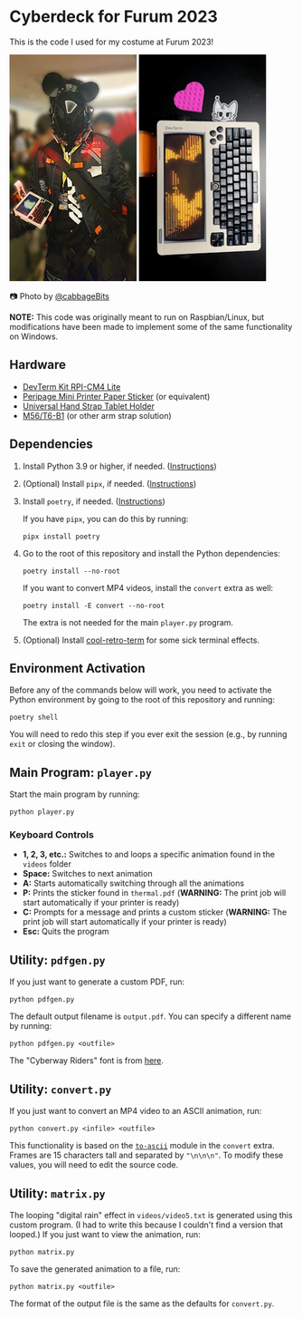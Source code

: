 # Cyberdeck for Furum 2023

This is the code I used for my costume at Furum 2023!

![costume](media/costume.jpg)
![demo](media/demo.gif)

📷 Photo by [@cabbageBits](https://twitter.com/cabbageBits)

**NOTE:** This code was originally meant to run on Raspbian/Linux, but modifications have been made to implement some of the same functionality on Windows.

## Hardware

- [DevTerm Kit RPI-CM4 Lite](https://www.clockworkpi.com/product-page/devterm-kit-cm4-series)
- [Peripage Mini Printer Paper Sticker](https://www.amazon.sg/dp/B08PVF2C3H?ref=ppx_yo2ov_dt_b_product_details&th=1) (or equivalent)
- [Universal Hand Strap Tablet Holder](https://www.amazon.sg/dp/B08YYWHRT3?ref=ppx_yo2ov_dt_b_product_details&th=1)
- [M56/T6-B1](https://www.machine56.com/product/m56-t6-b1) (or other arm strap solution)

## Dependencies

1. Install Python 3.9 or higher, if needed. ([Instructions](https://wiki.python.org/moin/BeginnersGuide/Download))
2. (Optional) Install `pipx`, if needed. ([Instructions](https://pipx.pypa.io/stable/installation/))
3. Install `poetry`, if needed. ([Instructions](https://python-poetry.org/docs/#installation))
   
   If you have `pipx`, you can do this by running:
   ```
   pipx install poetry
   ```
4. Go to the root of this repository and install the Python dependencies:
   ```
   poetry install --no-root
   ```
   If you want to convert MP4 videos, install the `convert` extra as well:
   ```
   poetry install -E convert --no-root
   ```
   The extra is not needed for the main `player.py` program.
5. (Optional) Install [cool-retro-term](https://github.com/Swordfish90/cool-retro-term) for some sick terminal effects.


## Environment Activation

Before any of the commands below will work, you need to activate the Python environment by going to the root of this repository and running:
```
poetry shell
```
You will need to redo this step if you ever exit the session (e.g., by running `exit` or closing the window).

## Main Program: `player.py`

Start the main program by running:
```
python player.py
```
### Keyboard Controls
- **1, 2, 3, etc.:** Switches to and loops a specific animation found in the `videos` folder
- **Space:** Switches to next animation
- **A:** Starts automatically switching through all the animations
- **P:** Prints the sticker found in `thermal.pdf` (**WARNING:** The print job will start automatically if your printer is ready)
- **C:** Prompts for a message and prints a custom sticker (**WARNING:** The print job will start automatically if your printer is ready)
- **Esc:** Quits the program

## Utility: `pdfgen.py`

If you just want to generate a custom PDF, run:
```
python pdfgen.py
```
The default output filename is `output.pdf`. You can specify a different name by running:

```
python pdfgen.py <outfile>
```
The "Cyberway Riders" font is from [here](https://www.dafont.com/cyberway-riders.font).

## Utility: `convert.py`

If you just want to convert an MP4 video to an ASCII animation, run:
```
python convert.py <infile> <outfile>
```
This functionality is based on the [`to-ascii`](https://github.com/Iapetus-11/To-ASCII) module in the `convert` extra. Frames are 15 characters tall and separated by `"\n\n\n"`. To modify these values, you will need to edit the source code.

## Utility: `matrix.py`

The looping "digital rain" effect in `videos/video5.txt` is generated using this custom program. (I had to write this because I couldn't find a version that looped.) If you just want to view the animation, run:
```
python matrix.py
```
To save the generated animation to a file, run:
```
python matrix.py <outfile>
```
The format of the output file is the same as the defaults for `convert.py`.
